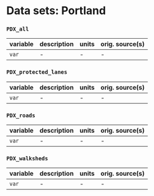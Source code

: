 # Data sets: Portland

### `PDX_all`

| variable  | description | units | orig. source(s) |
| --------- | ----------- | ----- | ----- |
| `var` | - | - | - | - |

### `PDX_protected_lanes`

| variable  | description | units | orig. source(s) |
| --------- | ----------- | ----- | ----- |
| `var` | - | - | - | - |


### `PDX_roads`

| variable  | description | units | orig. source(s) |
| --------- | ----------- | ----- | ----- |
| `var` | - | - | - | - |

### `PDX_walksheds`

| variable  | description | units | orig. source(s) |
| --------- | ----------- | ----- | ----- |
| `var` | - | - | - | - |
